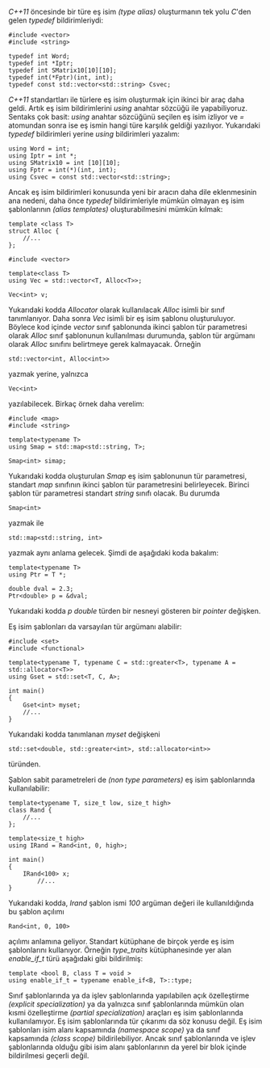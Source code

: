 _C++11_ öncesinde bir türe eş isim _(type alias)_ oluşturmanın tek yolu _C_'den gelen _typedef_ bildirimleriydi:

```
#include <vector>
#include <string>

typedef int Word;
typedef int *Iptr;
typedef int SMatrix10[10][10];
typedef int(*Fptr)(int, int);
typedef const std::vector<std::string> Csvec;
```

_C++11_ standartları ile türlere eş isim oluşturmak için ikinci bir araç daha geldi. 
Artık eş isim bildirimlerini _using_ anahtar sözcüğü ile yapabiliyoruz. 
Sentaks çok basit: _using_ anahtar sözcüğünü seçilen eş isim izliyor ve _=_ atomundan sonra ise eş ismin hangi türe karşılık geldiği yazılıyor. 
Yukarıdaki _typedef_ bildirimleri yerine _using_ bildirimleri yazalım:

```
using Word = int;
using Iptr = int *;
using SMatrix10 = int [10][10];
using Fptr = int(*)(int, int);
using Csvec = const std::vector<std::string>;
```

Ancak eş isim bildirimleri konusunda yeni bir aracın daha dile eklenmesinin ana nedeni, 
daha önce _typedef_ bildirimleriyle mümkün olmayan eş isim şablonlarının _(alias templates)_ oluşturabilmesini mümkün kılmak:

```
template <class T>
struct Alloc {
	//...
};

#include <vector>

template<class T>
using Vec = std::vector<T, Alloc<T>>;	

Vec<int> v;
```

Yukarıdaki kodda _Allocator_ olarak kullanılacak _Alloc_ isimli bir sınıf tanımlanıyor. 
Daha sonra _Vec_ isimli bir eş isim şablonu oluşturuluyor. 
Böylece kod içinde _vector_ sınıf şablonunda ikinci şablon tür parametresi olarak _Alloc_ sınıf şablonunun kullanılması durumunda, 
şablon tür argümanı olarak _Alloc_ sınıfını belirtmeye gerek kalmayacak. 
Örneğin

```
std::vector<int, Alloc<int>>
```

yazmak yerine, yalnızca

```
Vec<int>
```

yazılabilecek. 
Birkaç örnek daha verelim:

```
#include <map>
#include <string>

template<typename T>
using Smap = std::map<std::string, T>;

Smap<int> simap;
```

Yukarıdaki kodda oluşturulan _Smap_ eş isim şablonunun tür parametresi, standart _map_ sınıfının ikinci şablon tür parametresini belirleyecek. 
Birinci şablon tür parametresi standart _string_ sınıfı olacak. 
Bu durumda

```
Smap<int>
```
yazmak ile

```
std::map<std::string, int>
```

yazmak aynı anlama gelecek. 
Şimdi de aşağıdaki koda bakalım:

```
template<typename T>
using Ptr = T *;

double dval = 2.3;
Ptr<double> p = &dval;
```

Yukarıdaki kodda _p_ _double_ türden bir nesneyi gösteren bir _pointer_ değişken.

Eş isim şablonları da varsayılan tür argümanı alabilir:

```
#include <set>
#include <functional>

template<typename T, typename C = std::greater<T>, typename A = std::allocator<T>>
using Gset = std::set<T, C, A>;

int main()
{
	Gset<int> myset;
	//...
}
```

Yukarıdaki kodda tanımlanan _myset_ değişkeni

```
std::set<double, std::greater<int>, std::allocator<int>>
```
türünden.

Şablon sabit parametreleri de _(non type parameters)_ eş isim şablonlarında kullanılabilir:

```
template<typename T, size_t low, size_t high>
class Rand {
	//...
};

template<size_t high>
using IRand = Rand<int, 0, high>;

int main()
{
	IRand<100> x;
        //...
}
```

Yukarıdaki kodda, _Irand_ şablon ismi _100_ argüman değeri ile kullanıldığında bu şablon açılımı

```
Rand<int, 0, 100>
```
açılımı anlamına geliyor.
Standart kütüphane de birçok yerde eş isim şablonlarını kullanıyor. Örneğin _type_traits_ kütüphanesinde yer alan _enable_if_t_ türü aşağıdaki gibi bildirilmiş:

```
template <bool B, class T = void >
using enable_if_t = typename enable_if<B, T>::type;
```

Sınıf şablonlarında ya da işlev şablonlarında yapılabilen açık özelleştirme _(explicit specialization)_ ya da 
yalnızca sınıf şablonlarında mümkün olan kısmi özelleştirme _(partial specialization)_ araçları eş isim şablonlarında kullanılamıyor. 
Eş isim şablonlarında tür çıkarımı da söz konusu değil.
Eş isim şablonları isim alanı kapsamında _(namespace scope)_ ya da sınıf kapsamında _(class scope)_ bildirilebiliyor. 
Ancak sınıf şablonlarında ve işlev şablonlarında olduğu gibi isim alanı şablonlarının da yerel bir blok içinde bildirilmesi geçerli değil.
